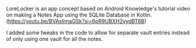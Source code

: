 LoreLocker is an app concept based on Android Knowledge's tutorial video on making a Notes App using the SQLite Database in Kotlin. (https://youtu.be/BVAslimaGSk?si=6pR9UBXH2vydBT6B)

I added some tweaks in the code to allow for separate vault entries instead of only using one vault for all the notes.
